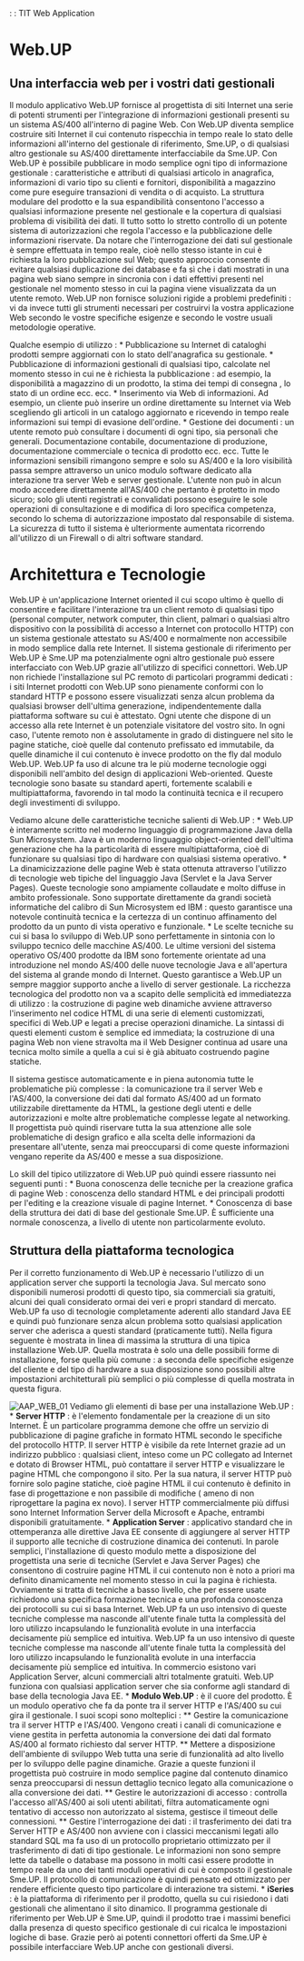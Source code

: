  :  : TIT Web Application
# Web.UP
## Una interfaccia web per i vostri dati gestionali
Il modulo applicativo Web.UP fornisce al progettista di siti Internet una serie di potenti strumenti per l'integrazione di informazioni gestionali presenti su un sistema AS/400 all'interno di pagine Web. Con Web.UP diventa semplice costruire siti Internet il cui contenuto rispecchia in tempo reale lo stato delle informazioni all'interno del gestionale di riferimento, Sme.UP, o di qualsiasi altro gestionale su AS/400 direttamente interfacciabile da Sme.UP.
Con Web.UP è possibile pubblicare in modo semplice ogni tipo di informazione gestionale :  caratteristiche e attributi di qualsiasi articolo in anagrafica, informazioni di vario tipo su clienti e fornitori, disponibilità a magazzino come pure eseguire transazioni di vendita o di acquisto. La struttura modulare del prodotto e la sua espandibilità consentono l'accesso a qualsiasi informazione presente nel gestionale e la copertura di qualsiasi problema di visibilità dei dati. Il tutto sotto lo stretto controllo di un potente sistema di autorizzazioni che regola l'accesso e la pubblicazione delle informazioni  riservate.
Da notare che l'interrogazione dei dati sul gestionale è sempre effettuata in tempo reale, cioè nello stesso istante in cui è richiesta la loro pubblicazione sul Web; questo approccio consente di evitare qualsiasi duplicazione dei database e fa sì che i dati mostrati in una pagina web siano sempre in sincronia con i dati effettivi presenti nel gestionale nel momento stesso in cui la pagina viene visualizzata da un utente remoto.
Web.UP non fornisce soluzioni rigide a problemi predefiniti :  vi da invece tutti gli strumenti necessari per costruirvi la vostra applicazione Web secondo le vostre specifiche esigenze e secondo le vostre usuali metodologie operative.

Qualche esempio di utilizzo : 
 \* Pubblicazione su Internet di cataloghi prodotti sempre aggiornati con lo stato dell'anagrafica su gestionale.
 \* Pubblicazione di informazioni gestionali di qualsiasi tipo, calcolate nel momento stesso in cui ne è richiesta la pubblicazione :  ad esempio, la disponibilità a magazzino di un prodotto, la stima dei tempi di consegna , lo stato di un ordine ecc. ecc.
 \* Inserimento via Web di informazioni. Ad esempio, un cliente può inserire un ordine direttamente su Internet via Web scegliendo gli articoli in un catalogo aggiornato e ricevendo in tempo reale informazioni sui tempi di evasione dell'ordine.
 \* Gestione dei documenti :  un utente remoto può consultare i documenti di ogni tipo, sia personali che generali. Documentazione contabile, documentazione di produzione, documentazione commerciale o tecnica di prodotto ecc. ecc.
Tutte le informazioni sensibili rimangono sempre e solo su AS/400 e la loro visibilità passa sempre attraverso un unico modulo software dedicato alla interazione tra server Web e server gestionale.
L'utente non può in alcun modo accedere direttamente all'AS/400 che pertanto è protetto in modo sicuro; solo gli utenti registrati e convalidati possono eseguire le sole operazioni di consultazione e di modifica di loro specifica competenza, secondo lo schema di autorizzazione impostato dal responsabile di sistema. La sicurezza di tutto il sistema è ulteriormente aumentata ricorrendo all'utilizzo di un Firewall o di altri software standard.

# Architettura e Tecnologie
Web.UP è un'applicazione Internet oriented il cui scopo ultimo è quello di consentire e facilitare l'interazione tra un client remoto di qualsiasi tipo (personal computer, network computer, thin client, palmari o qualsiasi altro dispositivo con la possibilità di accesso a Internet con protocollo HTTP) con un sistema gestionale attestato su AS/400 e normalmente non accessibile in modo semplice dalla rete Internet. Il sistema gestionale di riferimento per Web.UP è Sme.UP ma potenzialmente ogni altro gestionale può essere interfacciato con Web.UP grazie all'utilizzo di specifici connettori. Web.UP non richiede l'installazione sul PC remoto di particolari programmi dedicati :  i siti Internet prodotti con Web.UP sono pienamente conformi con lo standard HTTP e possono essere visualizzati senza alcun problema da qualsiasi browser dell'ultima generazione, indipendentemente dalla piattaforma software su cui è attestato. Ogni utente che dispone di un accesso alla rete Internet è un potenziale visitatore del vostro sito. In ogni caso, l'utente remoto non è assolutamente in grado di distinguere nel sito le pagine statiche, cioè quelle dal contenuto prefissato ed immutabile, da quelle dinamiche il cui contenuto è invece prodotto on the fly dal modulo Web.UP.
Web.UP fa uso di alcune tra le più moderne tecnologie oggi disponibili nell'ambito del design di applicazioni Web-oriented. Queste tecnologie sono basate su standard aperti, fortemente scalabili e multipiattaforma, favorendo in tal modo la continuità tecnica e il recupero degli investimenti di sviluppo.

Vediamo alcune delle caratteristiche tecniche salienti di Web.UP : 
 \* Web.UP è interamente scritto nel moderno linguaggio di programmazione Java della Sun Microsystem. Java è un moderno linguaggio object-oriented dell'ultima generazione che ha la particolarità di essere multipiattaforma, cioè di funzionare su qualsiasi tipo di hardware con qualsiasi sistema operativo.
 \* La dinamicizzazione delle pagine Web è stata ottenuta attraverso l'utilizzo di tecnologie web tipiche del linguaggio Java (Servlet e la Java Server Pages). Queste tecnologie sono ampiamente collaudate e molto diffuse in ambito professionale. Sono supportate direttamente da grandi società informatiche del calibro di Sun Microsystem ed IBM :  questo garantisce una notevole continuità tecnica e la certezza di un continuo affinamento del prodotto da un punto di vista operativo e funzionale.
 \* Le scelte tecniche su cui si basa lo sviluppo di Web.UP sono perfettamente in sintonia con lo sviluppo tecnico delle macchine AS/400. Le ultime versioni del sistema operativo OS/400 prodotte da IBM sono fortemente orientate ad una introduzione nel mondo AS/400 delle nuove tecnologie Java e all'apertura del sistema al grande mondo di Internet. Questo garantisce a Web.UP un sempre maggior supporto anche a livello di server gestionale.
La ricchezza tecnologica del prodotto non va a scapito delle semplicità ed immediatezza di utilizzo :  la costruzione di pagine web dinamiche avviene attraverso l'inserimento nel codice HTML di una serie di elementi customizzati, specifici di Web.UP e legati a precise operazioni dinamiche. La sintassi di questi elementi custom è semplice ed immediata; la costruzione di una pagina Web non viene stravolta ma il Web Designer continua ad usare una tecnica molto simile a quella a cui si è già abituato costruendo pagine statiche.

Il sistema gestisce automaticamente e in piena autonomia tutte le problematiche più complesse :  la comunicazione tra il server Web e l'AS/400, la conversione dei dati dal formato AS/400 ad un formato utilizzabile direttamente da HTML, la gestione degli utenti e delle autorizzazioni e molte altre problematiche complesse legate al networking. Il progettista può quindi riservare tutta la sua attenzione alle sole problematiche di design grafico e alla scelta delle informazioni da presentare all'utente, senza mai preoccuparsi di come queste informazioni vengano reperite da AS/400 e messe a sua disposizione.

Lo skill del tipico utilizzatore di Web.UP può quindi essere riassunto nei seguenti punti : 
 \* Buona conoscenza delle tecniche per la creazione grafica di pagine Web :  conoscenza dello standard HTML e dei principali prodotti per l'editing e la creazione visuale di pagine Internet.
 \* Conoscenza di base della struttura dei dati di base del gestionale Sme.UP. È sufficiente una normale conoscenza, a livello di utente non particolarmente evoluto.

## Struttura della piattaforma tecnologica
Per il corretto funzionamento di Web.UP è necessario l'utilizzo di un application server che supporti la tecnologia Java. Sul mercato sono disponibili numerosi prodotti di questo tipo, sia commerciali sia gratuiti, alcuni dei quali considerato ormai dei veri e propri standard di mercato. Web.UP fa uso di tecnologie completamente aderenti allo standard Java EE e quindi può funzionare senza alcun problema sotto qualsiasi application server che aderisca a questi standard (praticamente tutti). Nella figura seguente è mostrata in linea di massima la struttura di una tipica installazione Web.UP. Quella mostrata è solo una delle possibili forme di installazione, forse quella più comune :  a seconda delle specifiche esigenze del cliente e del tipo di hardware a sua disposizione sono possibili altre impostazioni architetturali più semplici o più complesse di quella mostrata in questa figura.

![AAP_WEB_01](http://doc.smeup.com/immagini/MBDOC_VIS-AAWEB/AAP_WEB_01.png)
Vediamo gli elementi di base per una installazione Web.UP : 
 \* **Server HTTP** :  è l'elemento fondamentale per la creazione di un sito Internet. È un particolare programma demone che offre un servizio di pubblicazione di pagine grafiche in formato HTML secondo le specifiche del protocollo HTTP. Il server HTTP è visibile da rete Internet grazie ad un indirizzo pubblico :  qualsiasi client, inteso come un PC collegato ad Internet e dotato di Browser HTML, può contattare il server HTTP e visualizzare le pagine HTML che compongono il sito. Per la sua natura, il server HTTP può fornire solo pagine statiche, cioè pagine HTML il cui contenuto è definito in fase di progettazione e non passibile di modifiche ( ameno di non riprogettare la pagina ex novo). I server HTTP commercialmente più diffusi sono Internet Information Server della Microsoft e Apache, entrambi disponibili gratuitamente.
 \* **Application Server** :  applicativo standard che in ottemperanza alle direttive Java EE consente di aggiungere al server HTTP il supporto alle tecniche di costruzione dinamica dei contenuti. In parole semplici, l'installazione di questo modulo mette a disposizione del progettista una serie di tecniche (Servlet e Java Server Pages) che consentono di costruire pagine HTML il cui contenuto non è noto a priori ma definito dinamicamente nel momento stesso in cui la pagina è richiesta. Ovviamente si tratta di tecniche a basso livello, che per essere usate richiedono una specifica formazione tecnica e una profonda conoscenza dei protocolli su cui si basa Internet. Web.UP fa un uso intensivo di queste tecniche complesse ma nasconde all'utente finale tutta la complessità del loro utilizzo incapsulando le funzionalità evolute in una interfaccia decisamente più semplice ed intuitiva. Web.UP fa un uso intensivo di queste tecniche complesse ma nasconde all'utente finale tutta la complessità del loro utilizzo incapsulando le funzionalità evolute in una interfaccia decisamente più semplice ed intuitiva. In commercio esistono vari Application Server, alcuni commerciali altri totalmente gratuiti. Web.UP funziona con qualsiasi application server che sia conforme agli standard di base della tecnologia Java EE.
 \* **Modulo Web.UP** :  è il cuore del prodotto. È un modulo operativo che fa da ponte tra il server HTTP e l'AS/400 su cui gira il gestionale. I suoi scopi sono molteplici : 
 \*\* Gestire la comunicazione tra il server HTTP e l'AS/400. Vengono creati i canali di comunicazione e viene gestita in perfetta autonomia la conversione dei dati dal formato AS/400 al formato richiesto dal server HTTP.
 \*\* Mettere a disposizione dell'ambiente di sviluppo Web tutta una serie di funzionalità ad alto livello per lo sviluppo delle pagine dinamiche. Grazie a queste funzioni il progettista può costruire in modo semplice pagine dal contenuto dinamico senza preoccuparsi di nessun dettaglio tecnico legato alla comunicazione o alla conversione dei dati.
 \*\* Gestire le autorizzazioni di accesso :  controlla l'accesso all'AS/400 ai soli utenti abilitati, filtra automaticamente ogni tentativo di accesso non autorizzato al sistema, gestisce il timeout delle connessioni.
 \*\* Gestire l'interrogazione dei dati :  il trasferimento dei dati tra Server HTTP e AS/400 non avviene con i classici meccanismi legati allo standard SQL ma fa uso di un protocollo proprietario ottimizzato per il trasferimento di dati di tipo gestionale. Le informazioni non sono sempre lette da tabelle o database ma possono in molti casi essere prodotte in tempo reale da uno dei tanti moduli operativi di cui è composto il gestionale Sme.UP. Il protocollo di comunicazione è quindi pensato ed ottimizzato per rendere efficiente questo tipo particolare di interazione tra sistemi.
 \* **iSeries** :  è la piattaforma di riferimento per il prodotto, quella su cui risiedono i dati gestionali che alimentano il sito dinamico. Il programma gestionale di riferimento per Web.UP è Sme.UP, quindi il prodotto trae i massimi benefici dalla presenza di questo specifico gestionale di cui ricalca le impostazioni logiche di base. Grazie però ai potenti connettori offerti da Sme.UP è possibile interfacciare Web.UP anche con gestionali diversi.
